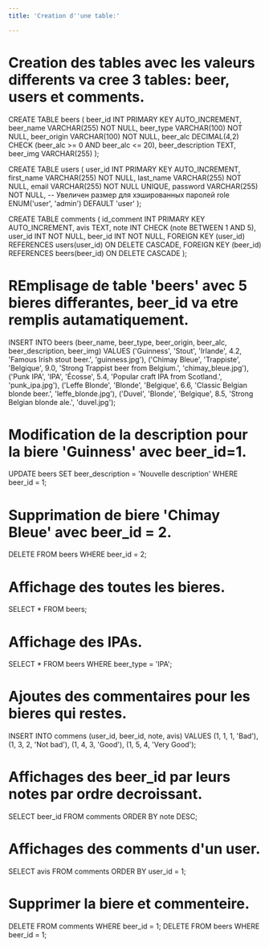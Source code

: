 ```yaml
---
title: 'Creation d''une table:'

---
```


# Creation des tables avec les valeurs differents va cree 3 tables: beer, users et comments.

CREATE TABLE beers (
   beer_id INT PRIMARY KEY AUTO_INCREMENT,
   beer_name VARCHAR(255) NOT NULL,
   beer_type VARCHAR(100) NOT NULL,
   beer_origin VARCHAR(100) NOT NULL,
   beer_alc DECIMAL(4,2) CHECK (beer_alc >= 0 AND beer_alc <= 20),
   beer_description TEXT,
   beer_img VARCHAR(255)
);

CREATE TABLE users (
   user_id INT PRIMARY KEY AUTO_INCREMENT,
   first_name VARCHAR(255) NOT NULL,
   last_name VARCHAR(255) NOT NULL,
   email VARCHAR(255) NOT NULL UNIQUE,
   password VARCHAR(255) NOT NULL, -- Увеличен размер для хэшированных паролей
   role ENUM('user', 'admin') DEFAULT 'user'
);

CREATE TABLE comments (
   id_comment INT PRIMARY KEY AUTO_INCREMENT,
   avis TEXT,
   note INT CHECK (note BETWEEN 1 AND 5),
   user_id INT NOT NULL,
   beer_id INT NOT NULL,
   FOREIGN KEY (user_id) REFERENCES users(user_id) ON DELETE CASCADE,
   FOREIGN KEY (beer_id) REFERENCES beers(beer_id) ON DELETE CASCADE
);

# REmplisage de table 'beers' avec 5 bieres differantes, beer_id va etre remplis autamatiquement.

INSERT INTO beers (beer_name, beer_type, beer_origin, beer_alc, beer_description, beer_img)
VALUES
  ('Guinness', 'Stout', 'Irlande', 4.2, 'Famous Irish stout beer.', 'guinness.jpg'),
  ('Chimay Bleue', 'Trappiste', 'Belgique', 9.0, 'Strong Trappist beer from Belgium.', 'chimay_bleue.jpg'),
  ('Punk IPA', 'IPA', 'Écosse', 5.4, 'Popular craft IPA from Scotland.', 'punk_ipa.jpg'),
  ('Leffe Blonde', 'Blonde', 'Belgique', 6.6, 'Classic Belgian blonde beer.', 'leffe_blonde.jpg'),
  ('Duvel', 'Blonde', 'Belgique', 8.5, 'Strong Belgian blonde ale.', 'duvel.jpg');
  
# Modification de la description pour la biere 'Guinness' avec beer_id=1.

UPDATE beers
SET beer_description = 'Nouvelle description'
WHERE beer_id = 1;

# Supprimation de biere 'Chimay Bleue' avec beer_id = 2.

DELETE FROM beers
WHERE beer_id = 2;

# Affichage des toutes les bieres.

SELECT * FROM beers;

# Affichage des IPAs.

SELECT * FROM beers
WHERE beer_type = 'IPA';

# Ajoutes des commentaires pour les bieres qui restes.

INSERT INTO commens (user_id, beer_id, note, avis) VALUES 
(1, 1, 1, 'Bad'),
(1, 3, 2, 'Not bad'),
(1, 4, 3, 'Good'),
(1, 5, 4, 'Very Good');

# Affichages des beer_id par leurs notes par ordre decroissant.

SELECT beer_id FROM comments
ORDER BY note DESC;

# Affichages des comments d'un user.

SELECT avis FROM comments
ORDER BY user_id = 1;

# Supprimer la biere et commenteire.

DELETE FROM comments WHERE beer_id = 1;
DELETE FROM beers WHERE beer_id = 1;

